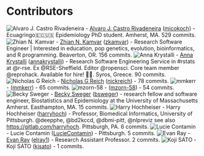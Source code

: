 # Contributors

![Alvaro J. Castro Rivadeneira](https://avatars.githubusercontent.com/u/56451982?v=4?s=50) - [Alvaro J. Castro Rivadeneira](https://micokoch.github.io/) ([micokoch](https://github.com/micokoch)) - Ecuagringo🇪🇨🇺🇸 Epidemiology PhD student. Amherst, MA. 529 commits.
![Zhian N. Kamvar](https://avatars.githubusercontent.com/u/3639446?v=4?s=50) - [Zhian N. Kamvar](https://zkamvar.netlify.app) ([zkamvar](https://github.com/zkamvar)) - Research Software Engineer | Interested in education, pop genetics, evolution, bioinformatics, and R programming. Beaverton, OR. 156 commits.
![Anna Krystalli](https://avatars.githubusercontent.com/u/5583057?v=4?s=50) - [Anna Krystalli](https://www.r-rse.eu) ([annakrystalli](https://github.com/annakrystalli)) - Research Software Engineering Service in #rstats at @r-rse. Ex @RSE-Sheffield. Editor @ropensci. Core team member @reprohack. Available for hire! 🚀😎. Syros, Greece. 90 commits.
![Nicholas G Reich](https://avatars.githubusercontent.com/u/1280767?v=4?s=50) - [Nicholas G Reich](http://reichlab.io/) ([nickreich](https://github.com/nickreich)) -  78 commits.
![mmkerr](https://avatars.githubusercontent.com/u/144363181?v=4?s=50) -  ([mmkerr](https://github.com/mmkerr)) -  65 commits.
![mzorn-58](https://avatars.githubusercontent.com/u/66443989?v=4?s=50) -  ([mzorn-58](https://github.com/mzorn-58)) -  54 commits.
![Becky Sweger](https://avatars.githubusercontent.com/u/540544?v=4?s=50) - [Becky Sweger](http://www.beckysweger.com) ([bsweger](https://github.com/bsweger)) - research fellow and software engineer, Biostatistics and Epidemiology at the University of Massachusetts Amherst. Easthampton, MA. 15 commits.
![Harry Hochheiser](https://avatars.githubusercontent.com/u/174707?v=4?s=50) - Harry Hochheiser ([harryhoch](https://github.com/harryhoch)) - Professor, Biomedical Informatics, University of Pittsburgh. @deepphe, @bd2kccd, @dbmi-pitt, @nlpreviz see also https://gitlab.com/harryhoch. Pittsburgh, PA. 6 commits.
![Lucie Contamin](https://avatars.githubusercontent.com/u/24431085?v=4?s=50) - Lucie Contamin ([LucieContamin](https://github.com/LucieContamin)) -  Pittsburgh. 5 commits.
![Evan Ray](https://avatars.githubusercontent.com/u/5132208?v=4?s=50) - [Evan Ray](https://www.evanlray.com) ([elray1](https://github.com/elray1)) - Research Assistant Professor. 2 commits.
![Koji SATO](https://avatars.githubusercontent.com/u/38393480?v=4?s=50) - Koji SATO ([kjsato](https://github.com/kjsato)) -  1 commits.
